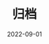 ---
title: 归档
date: 2022-09-01
subSidebar: true
sidebarDepth: 2
layout: TimeLines
permalink: /archives.html
---